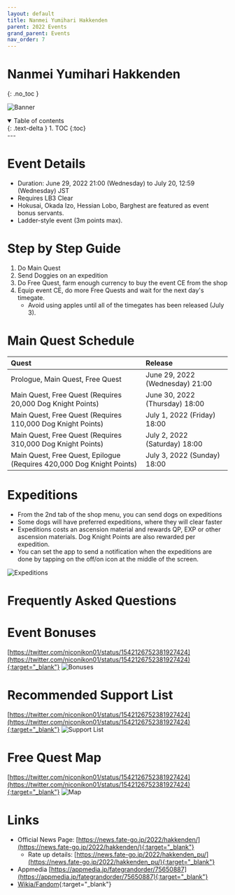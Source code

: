 ```yaml
---
layout: default
title: Nanmei Yumihari Hakkenden
parent: 2022 Events
grand_parent: Events
nav_order: 7
---
```



# Nanmei Yumihari Hakkenden
{: .no_toc }

![Banner](https://news.fate-go.jp/wp-content/uploads/2022/hakkenden_full_edswx/top_banner.png)

<details open markdown="block">
  <summary>
    Table of contents
  </summary>
  {: .text-delta }
1. TOC
{:toc}
</details>
---

# Event Details
- Duration: June 29, 2022 21:00 (Wednesday) to July 20, 12:59 (Wednesday) JST
- Requires LB3 Clear
- Hokusai, Okada Izo, Hessian Lobo, Barghest are featured as event bonus servants.
- Ladder-style event (3m points max).

# Step by Step Guide
1. Do Main Quest
2. Send Doggies on an expedition
3. Do Free Quest, farm enough currency to buy the event CE from the shop
4. Equip event CE, do more Free Quests and wait for the next day's timegate.
    * Avoid using apples until all of the timegates has been released (July 3).

# Main Quest Schedule

| Quest | Release |
| :-- | :-- |
| Prologue, Main Quest, Free Quest | June 29, 2022 (Wednesday) 21:00 |
| Main Quest, Free Quest (Requires 20,000 Dog Knight Points) | June 30, 2022 (Thursday) 18:00 |
| Main Quest, Free Quest (Requires 110,000 Dog Knight Points) | July 1, 2022 (Friday) 18:00 |
| Main Quest, Free Quest (Requires 310,000 Dog Knight Points) | July 2, 2022 (Saturday) 18:00 |
| Main Quest, Free Quest, Epilogue (Requires 420,000 Dog Knight Points) | July 3, 2022 (Sunday) 18:00 |

# Expeditions
- From the 2nd tab of the shop menu, you can send dogs on expeditions
- Some dogs will have preferred expeditions, where they will clear faster
- Expeditions costs an ascension material and rewards QP, EXP or other ascension materials. Dog Knight Points are also rewarded per expedition.
- You can set the app to send a notification when the expeditions are done by tapping on the off/on icon at the middle of the screen.

![Expeditions](https://news.fate-go.jp/wp-content/uploads/2022/hakkenden_full_edswx/info_image_02.png)

# Frequently Asked Questions

# Event Bonuses
[https://twitter.com/niconikon01/status/1542126752381927424](https://twitter.com/niconikon01/status/1542126752381927424){:target="_blank"}
![Bonuses](https://pbs.twimg.com/media/FWa72fjacAAm7OP?format=jpg&name=4096x4096)

# Recommended Support List
[https://twitter.com/niconikon01/status/1542126752381927424](https://twitter.com/niconikon01/status/1542126752381927424){:target="_blank"}
![Support List](https://pbs.twimg.com/media/FWa74XqaAAE0urz?format=jpg&name=large)

# Free Quest Map
[https://twitter.com/niconikon01/status/1542126752381927424](https://twitter.com/niconikon01/status/1542126752381927424){:target="_blank"}
![Map](https://pbs.twimg.com/media/FWa704AacAA9EDb?format=jpg&name=4096x4096)

# Links
- Official News Page: [https://news.fate-go.jp/2022/hakkenden/](https://news.fate-go.jp/2022/hakkenden/){:target="_blank"}
  - Rate up details: [https://news.fate-go.jp/2022/hakkenden_pu/](https://news.fate-go.jp/2022/hakkenden_pu/){:target="_blank"}
- Appmedia [https://appmedia.jp/fategrandorder/75650887](https://appmedia.jp/fategrandorder/75650887){:target="_blank"}
- [Wikia/Fandom](https://fategrandorder.fandom.com/wiki/Nanmei_Yumihari_Hakkenden){:target="_blank"}

